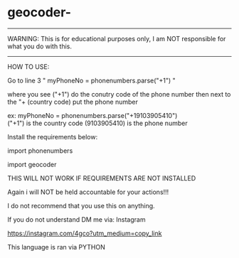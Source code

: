 # geocoder-

***********************************************************************************************
WARNING: This is for educational purposes only, I am NOT responsible for what you do with this.
***********************************************************************************************


HOW TO USE:

Go to line 3 " myPhoneNo = phonenumbers.parse("+1") "

where you see ("+1") do the conutry code of the phone number then next to the "+ (country code) put the phone number

ex: 
    myPhoneNo = phonenumbers.parse("+19103905410")  
          ("+1") is the country code 
                 (9103905410) is the phone number

Install the requirements below:

import phonenumbers

import geocoder

THIS WILL NOT WORK IF REQUIREMENTS ARE NOT INSTALLED


Again i will NOT be held accountable for your actions!!!

I do not recommend that you use this on anything.

If you do not understand DM me via: Instagram

https://instagram.com/4gco?utm_medium=copy_link

This language is ran via PYTHON
